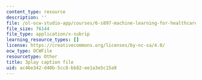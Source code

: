 ```yaml
---
content_type: resource
description: ''
file: /ol-ocw-studio-app/courses/6-s897-machine-learning-for-healthcare-spring-2019/ac46e342d40b5cc8bb82ee1a3e5c15a9_zdotUAxiPGM.vtt
file_size: 76144
file_type: application/x-subrip
learning_resource_types: []
license: https://creativecommons.org/licenses/by-nc-sa/4.0/
ocw_type: OCWFile
resourcetype: Other
title: 3play caption file
uid: ac46e342-d40b-5cc8-bb82-ee1a3e5c15a9
---
```

